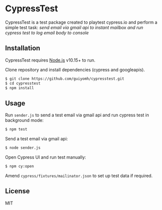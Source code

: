 # CypressTest

CypressTest is a test package created to playtest cypress.io and perform a simple test task: 
*send email via gmail api to instant mailbox and run cypress test to log email body to console*

## Installation

CypressTest requires [Node.js](https://nodejs.org/) v10.15+ to run.

Clone repository and install dependencies (cypress and googleapis).

```sh
$ git clone https://github.com/guiyomh/cypresstest.git
$ cd cypresstest
$ npm install
```

## Usage

Run `sender.js` to send a test email via gmail api and run cypress test in background mode:

```sh
$ npm test
```

Send a test email via gmail api:

```sh
$ node sender.js
```

Open Cypress UI and run test manually:

```sh
$ npm cy:open
```

Amend `cypress/fixtures/mailinator.json` to set up test data if required.

## License

MIT